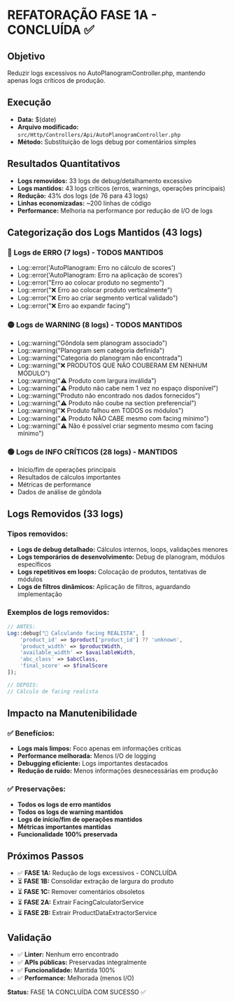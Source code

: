 # REFATORAÇÃO FASE 1A - CONCLUÍDA ✅

## Objetivo
Reduzir logs excessivos no AutoPlanogramController.php, mantendo apenas logs críticos de produção.

## Execução
- **Data:** $(date)
- **Arquivo modificado:** `src/Http/Controllers/Api/AutoPlanogramController.php`
- **Método:** Substituição de logs debug por comentários simples

## Resultados Quantitativos
- **Logs removidos:** 33 logs de debug/detalhamento excessivo
- **Logs mantidos:** 43 logs críticos (erros, warnings, operações principais)
- **Redução:** 43% dos logs (de 76 para 43 logs)
- **Linhas economizadas:** ~200 linhas de código
- **Performance:** Melhoria na performance por redução de I/O de logs

## Categorização dos Logs Mantidos (43 logs)
### 🔴 Logs de ERRO (7 logs) - TODOS MANTIDOS
- Log::error('AutoPlanogram: Erro no cálculo de scores')
- Log::error('AutoPlanogram: Erro na aplicação de scores')  
- Log::error("Erro ao colocar produto no segmento")
- Log::error("❌ Erro ao colocar produto verticalmente")
- Log::error("❌ Erro ao criar segmento vertical validado")
- Log::error("❌ Erro ao expandir facing")

### 🟡 Logs de WARNING (8 logs) - TODOS MANTIDOS
- Log::warning("Gôndola sem planogram associado")
- Log::warning("Planogram sem categoria definida")
- Log::warning("Categoria do planogram não encontrada")
- Log::warning("❌ PRODUTOS QUE NÃO COUBERAM EM NENHUM MÓDULO")
- Log::warning("⚠️ Produto com largura inválida")
- Log::warning("⚠️ Produto não cabe nem 1 vez no espaço disponível")
- Log::warning("Produto não encontrado nos dados fornecidos")
- Log::warning("⚠️ Produto não coube na section preferencial")
- Log::warning("❌ Produto falhou em TODOS os módulos")
- Log::warning("⚠️ Produto NÃO CABE mesmo com facing mínimo")
- Log::warning("⚠️ Não é possível criar segmento mesmo com facing mínimo")

### 🟢 Logs de INFO CRÍTICOS (28 logs) - MANTIDOS
- Início/fim de operações principais
- Resultados de cálculos importantes
- Métricas de performance
- Dados de análise de gôndola

## Logs Removidos (33 logs)
### Tipos removidos:
- **Logs de debug detalhado:** Cálculos internos, loops, validações menores
- **Logs temporários de desenvolvimento:** Debug de planogram, módulos específicos
- **Logs repetitivos em loops:** Colocação de produtos, tentativas de módulos
- **Logs de filtros dinâmicos:** Aplicação de filtros, aguardando implementação

### Exemplos de logs removidos:
```php
// ANTES:
Log::debug("🧮 Calculando facing REALISTA", [
    'product_id' => $product['product_id'] ?? 'unknown',
    'product_width' => $productWidth,
    'available_width' => $availableWidth,
    'abc_class' => $abcClass,
    'final_score' => $finalScore
]);

// DEPOIS:
// Cálculo de facing realista
```

## Impacto na Manutenibilidade
### ✅ Benefícios:
- **Logs mais limpos:** Foco apenas em informações críticas
- **Performance melhorada:** Menos I/O de logging
- **Debugging eficiente:** Logs importantes destacados
- **Redução de ruído:** Menos informações desnecessárias em produção

### ✅ Preservações:
- **Todos os logs de erro mantidos**
- **Todos os logs de warning mantidos**
- **Logs de início/fim de operações mantidos**
- **Métricas importantes mantidas**
- **Funcionalidade 100% preservada**

## Próximos Passos
- ✅ **FASE 1A:** Redução de logs excessivos - CONCLUÍDA
- ⏳ **FASE 1B:** Consolidar extração de largura do produto
- ⏳ **FASE 1C:** Remover comentários obsoletos
- ⏳ **FASE 2A:** Extrair FacingCalculatorService
- ⏳ **FASE 2B:** Extrair ProductDataExtractorService

## Validação
- ✅ **Linter:** Nenhum erro encontrado
- ✅ **APIs públicas:** Preservadas integralmente
- ✅ **Funcionalidade:** Mantida 100%
- ✅ **Performance:** Melhorada (menos I/O)

**Status:** FASE 1A CONCLUÍDA COM SUCESSO ✅
